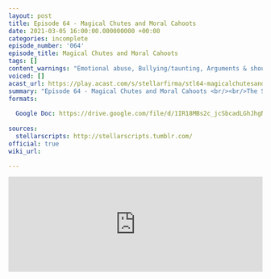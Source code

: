 ```yaml
---
layout: post
title: Episode 64 - Magical Chutes and Moral Cahoots
date: 2021-03-05 16:00:00.000000000 +00:00
categories: incomplete
episode_number: '064'
episode_title: Magical Chutes and Moral Cahoots
tags: []
content_warnings: "Emotional abuse, Bullying/taunting, Arguments & shouting, Hive mind, Existential crisis & depression, Discrimination & prejudice, Discussions of: mass murder, cults, death, food, Mentions of: innuendo, weapons, threats, blood, explosions, alcohol & alcoholism, emetophobia, SFX: Screaming, squelching"
voiced: []
acast_url: https://play.acast.com/s/stellarfirma/stl64-magicalchutesandmoralcahoots
summary: "Episode 64 - Magical Chutes and Moral Cahoots <br/><br/>The Supreme Blagwith is finding that The Supreme Blagwith’s worshipper-employees are not dying fast enough due to concerns of “not wanting to be dead” and The Supreme Blagwith would like advice on how to make The Supreme Blagwith’s worshipper-employees die more efficiently. <br/><br/>Management Consultants’ advice: A big grinder, tenants following the tenets of tennis, fright market activity ***FUTHER REPORT REDACTED BY LINE MANAGER HARTRO PILTZ***"
formats:
  
  Google Doc: https://drive.google.com/file/d/1IR18MBs2c_jcSbcadLGhJhgNe3Jv30yH/view
  
sources:
  stellarscripts: http://stellarscripts.tumblr.com/
official: true
wiki_url: 

---
```


<iframe title="Embed Player" width="100%" height="188px" src="https://embed.acast.com/9b621e90-6416-4c18-8fa7-f032c46c6f74/4ef3efc0-cc05-4729-a778-89abee724488" scrolling="no" frameBorder="0" style="border:none;overflow:hidden;"></iframe>
